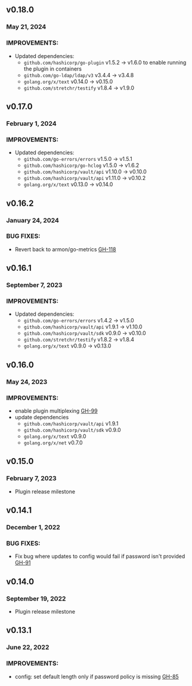 ## v0.18.0
### May 21, 2024

### IMPROVEMENTS:
* Updated dependencies:
   * `github.com/hashicorp/go-plugin` v1.5.2 -> v1.6.0 to enable running the plugin in containers
   * `github.com/go-ldap/ldap/v3` v3.4.4 -> v3.4.8
   * `golang.org/x/text` v0.14.0 -> v0.15.0
   * `github.com/stretchr/testify` v1.8.4 -> v1.9.0

## v0.17.0
### February 1, 2024

### IMPROVEMENTS:
* Updated dependencies:
  *	`github.com/go-errors/errors` v1.5.0 -> v1.5.1
  *	`github.com/hashicorp/go-hclog` v1.5.0 -> v1.6.2
  *	`github.com/hashicorp/vault/api` v1.10.0 -> v0.10.0
  *	`github.com/hashicorp/vault/api` v1.11.0 -> v0.10.2
  *	`golang.org/x/text` v0.13.0 -> v0.14.0

## v0.16.2
### January 24, 2024

### BUG FIXES:
* Revert back to armon/go-metrics [GH-118](https://github.com/hashicorp/vault-plugin-secrets-ad/pull/118)

## v0.16.1
### September 7, 2023

### IMPROVEMENTS:
* Updated dependencies:
  * `github.com/go-errors/errors` v1.4.2 -> v1.5.0
  * `github.com/hashicorp/vault/api` v1.9.1 -> v1.10.0
  * `github.com/hashicorp/vault/sdk` v0.9.0 -> v0.10.0
  * `github.com/stretchr/testify` v1.8.2 -> v1.8.4
  * `golang.org/x/text` v0.9.0 -> v0.13.0

## v0.16.0
### May 24, 2023

### IMPROVEMENTS:

* enable plugin multiplexing [GH-99](https://github.com/hashicorp/vault-plugin-secrets-ad/pull/99)
* update dependencies
  * `github.com/hashicorp/vault/api` v1.9.1
  * `github.com/hashicorp/vault/sdk` v0.9.0
  * `golang.org/x/text` v0.9.0
  * `golang.org/x/net` v0.7.0

## v0.15.0
### February 7, 2023

* Plugin release milestone

## v0.14.1
### December 1, 2022

### BUG FIXES:

* Fix bug where updates to config would fail if password isn't provided [GH-91](https://github.com/hashicorp/vault-plugin-secrets-ad/pull/91)

## v0.14.0
### September 19, 2022

* Plugin release milestone

## v0.13.1
### June 22, 2022

### IMPROVEMENTS:

* config: set default length only if password policy is missing [GH-85](https://github.com/hashicorp/vault-plugin-secrets-ad/pull/85)
